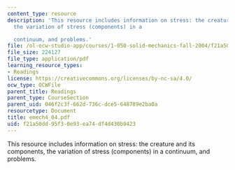 ```yaml
---
content_type: resource
description: 'This resource includes information on stress: the creature and its components,
  the variation of stress (components) in a

  continuum, and problems.'
file: /ol-ocw-studio-app/courses/1-050-solid-mechanics-fall-2004/f21a50dd95f30e93ea74df4d430b9423_emech4_04.pdf
file_size: 224127
file_type: application/pdf
learning_resource_types:
- Readings
license: https://creativecommons.org/licenses/by-nc-sa/4.0/
ocw_type: OCWFile
parent_title: Readings
parent_type: CourseSection
parent_uid: 046f2c3f-662d-736c-dce5-648789e2ba0a
resourcetype: Document
title: emech4_04.pdf
uid: f21a50dd-95f3-0e93-ea74-df4d430b9423
---
```

This resource includes information on stress: the creature and its components, the variation of stress (components) in a
continuum, and problems.